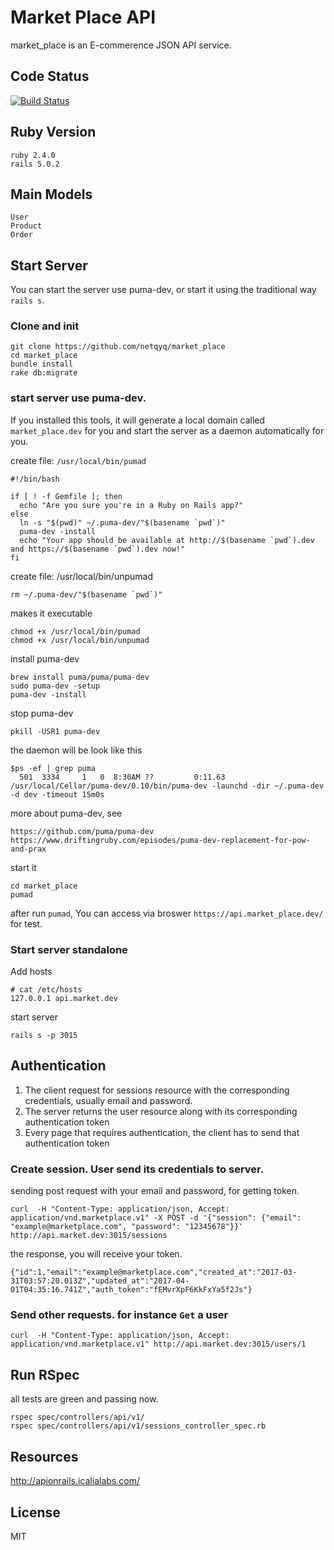 # Market Place API

market_place is an E-commerence JSON API service.

## Code Status
[![Build Status](https://travis-ci.org/netqyq/market_place.svg?branch=master)](https://travis-ci.org/netqyq/market_place)

## Ruby Version
```
ruby 2.4.0
rails 5.0.2
```

## Main Models
```
User
Product
Order
```

## Start Server

You can start the server use puma-dev, or start it using the traditional way `rails s`.

### Clone and init

```
git clone https://github.com/netqyq/market_place
cd market_place
bundle install
rake db:migrate

```

### start server use puma-dev. 
If you installed this tools, it will generate a local domain called `market_place.dev` for you and 
start the server as a daemon automatically for you. 

create file: `/usr/local/bin/pumad`
```
#!/bin/bash

if [ ! -f Gemfile ]; then
  echo "Are you sure you're in a Ruby on Rails app?"
else
  ln -s "$(pwd)" ~/.puma-dev/"$(basename `pwd`)"
  puma-dev -install
  echo "Your app should be available at http://$(basename `pwd`).dev and https://$(basename `pwd`).dev now!"
fi

```

create file: /usr/local/bin/unpumad
```
rm ~/.puma-dev/"$(basename `pwd`)"
```
makes it executable
```
chmod +x /usr/local/bin/pumad
chmod +x /usr/local/bin/unpumad
```

install puma-dev
```
brew install puma/puma/puma-dev
sudo puma-dev -setup
puma-dev -install
```

stop puma-dev
```
pkill -USR1 puma-dev
```

the daemon will be look like this
```
$ps -ef | grep puma
  501  3334     1   0  8:30AM ??         0:11.63 /usr/local/Cellar/puma-dev/0.10/bin/puma-dev -launchd -dir ~/.puma-dev -d dev -timeout 15m0s

```


more about puma-dev, see
```
https://github.com/puma/puma-dev
https://www.driftingruby.com/episodes/puma-dev-replacement-for-pow-and-prax
```

start it
```
cd market_place
pumad
```
after run `pumad`, You can access via broswer `https://api.market_place.dev/` for test.


### Start server standalone
Add hosts
```
# cat /etc/hosts
127.0.0.1 api.market.dev

```

start server 
```
rails s -p 3015
```

## Authentication

1. The client request for sessions resource with the corresponding credentials, usually email and password.
2. The server returns the user resource along with its corresponding authentication token
3. Every page that requires authentication, the client has to send that authentication token


### Create session. User send its credentials to server.

sending post request with your email and password, for getting token.
```
curl  -H "Content-Type: application/json, Accept: application/vnd.marketplace.v1" -X POST -d '{"session": {"email": "example@marketplace.com", "password": "12345678"}}' http://api.market.dev:3015/sessions

```
the response, you will receive your token.
```
{"id":1,"email":"example@marketplace.com","created_at":"2017-03-31T03:57:20.013Z","updated_at":"2017-04-01T04:35:16.741Z","auth_token":"fEMvrXpF6KkFxYa5f2Js"}
```
### Send other requests. for instance `Get` a user
```
curl  -H "Content-Type: application/json, Accept: application/vnd.marketplace.v1" http://api.market.dev:3015/users/1
```

## Run RSpec

all tests are green and passing now.

```
rspec spec/controllers/api/v1/
rspec spec/controllers/api/v1/sessions_controller_spec.rb

```


## Resources
http://apionrails.icalialabs.com/


## License
MIT
